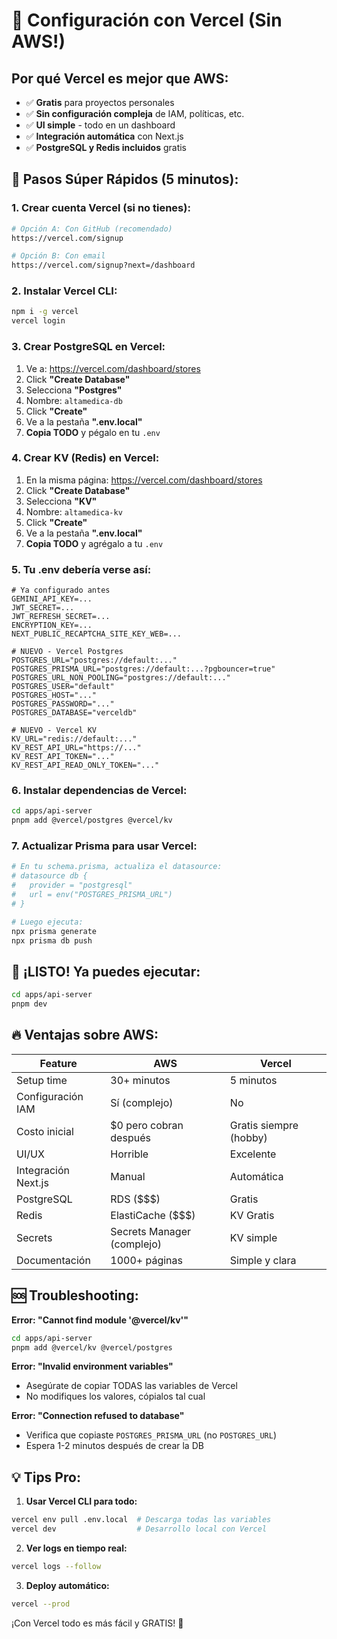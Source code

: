 # 🚀 Configuración con Vercel (Sin AWS!)

## Por qué Vercel es mejor que AWS:

- ✅ **Gratis** para proyectos personales
- ✅ **Sin configuración compleja** de IAM, políticas, etc.
- ✅ **UI simple** - todo en un dashboard
- ✅ **Integración automática** con Next.js
- ✅ **PostgreSQL y Redis incluidos** gratis

## 📝 Pasos Súper Rápidos (5 minutos):

### 1. Crear cuenta Vercel (si no tienes):

```bash
# Opción A: Con GitHub (recomendado)
https://vercel.com/signup

# Opción B: Con email
https://vercel.com/signup?next=/dashboard
```

### 2. Instalar Vercel CLI:

```bash
npm i -g vercel
vercel login
```

### 3. Crear PostgreSQL en Vercel:

1. Ve a: https://vercel.com/dashboard/stores
2. Click **"Create Database"**
3. Selecciona **"Postgres"**
4. Nombre: `altamedica-db`
5. Click **"Create"**
6. Ve a la pestaña **".env.local"**
7. **Copia TODO** y pégalo en tu `.env`

### 4. Crear KV (Redis) en Vercel:

1. En la misma página: https://vercel.com/dashboard/stores
2. Click **"Create Database"**
3. Selecciona **"KV"**
4. Nombre: `altamedica-kv`
5. Click **"Create"**
6. Ve a la pestaña **".env.local"**
7. **Copia TODO** y agrégalo a tu `.env`

### 5. Tu .env debería verse así:

```env
# Ya configurado antes
GEMINI_API_KEY=...
JWT_SECRET=...
JWT_REFRESH_SECRET=...
ENCRYPTION_KEY=...
NEXT_PUBLIC_RECAPTCHA_SITE_KEY_WEB=...

# NUEVO - Vercel Postgres
POSTGRES_URL="postgres://default:..."
POSTGRES_PRISMA_URL="postgres://default:...?pgbouncer=true"
POSTGRES_URL_NON_POOLING="postgres://default:..."
POSTGRES_USER="default"
POSTGRES_HOST="..."
POSTGRES_PASSWORD="..."
POSTGRES_DATABASE="verceldb"

# NUEVO - Vercel KV
KV_URL="redis://default:..."
KV_REST_API_URL="https://..."
KV_REST_API_TOKEN="..."
KV_REST_API_READ_ONLY_TOKEN="..."
```

### 6. Instalar dependencias de Vercel:

```bash
cd apps/api-server
pnpm add @vercel/postgres @vercel/kv
```

### 7. Actualizar Prisma para usar Vercel:

```bash
# En tu schema.prisma, actualiza el datasource:
# datasource db {
#   provider = "postgresql"
#   url = env("POSTGRES_PRISMA_URL")
# }

# Luego ejecuta:
npx prisma generate
npx prisma db push
```

## 🎉 ¡LISTO! Ya puedes ejecutar:

```bash
cd apps/api-server
pnpm dev
```

## 🔥 Ventajas sobre AWS:

| Feature             | AWS                        | Vercel                 |
| ------------------- | -------------------------- | ---------------------- |
| Setup time          | 30+ minutos                | 5 minutos              |
| Configuración IAM   | Sí (complejo)              | No                     |
| Costo inicial       | $0 pero cobran después     | Gratis siempre (hobby) |
| UI/UX               | Horrible                   | Excelente              |
| Integración Next.js | Manual                     | Automática             |
| PostgreSQL          | RDS ($$$)                  | Gratis                 |
| Redis               | ElastiCache ($$$)          | KV Gratis              |
| Secrets             | Secrets Manager (complejo) | KV simple              |
| Documentación       | 1000+ páginas              | Simple y clara         |

## 🆘 Troubleshooting:

**Error: "Cannot find module '@vercel/kv'"**

```bash
cd apps/api-server
pnpm add @vercel/kv @vercel/postgres
```

**Error: "Invalid environment variables"**

- Asegúrate de copiar TODAS las variables de Vercel
- No modifiques los valores, cópialos tal cual

**Error: "Connection refused to database"**

- Verifica que copiaste `POSTGRES_PRISMA_URL` (no `POSTGRES_URL`)
- Espera 1-2 minutos después de crear la DB

## 💡 Tips Pro:

1. **Usar Vercel CLI para todo:**

```bash
vercel env pull .env.local  # Descarga todas las variables
vercel dev                  # Desarrollo local con Vercel
```

2. **Ver logs en tiempo real:**

```bash
vercel logs --follow
```

3. **Deploy automático:**

```bash
vercel --prod
```

¡Con Vercel todo es más fácil y GRATIS! 🚀
